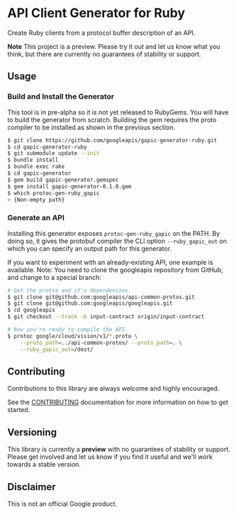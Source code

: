 # API Client Generator for Ruby

Create Ruby clients from a protocol buffer description of an API.

**Note** This project is a preview. Please try it out and let us know what you think,
but there are currently no guarantees of stability or support.

## Usage

### Build and Install the Generator
This tool is in pre-alpha so it is not yet released to RubyGems. You will have to
build the generator from scratch. Building the gem requires the proto compiler to be installed
as shown in the previous section.

```sh
$ git clone https://github.com/googleapis/gapic-generator-ruby.git
$ cd gapic-generator-ruby
$ git submodule update --init
$ bundle install
$ bundle exec rake
$ cd gapic-generator
$ gem build gapic-generator.gemspec
$ gem install gapic-generator-0.1.0.gem
$ which protoc-gen-ruby_gapic
> {Non-empty path}
```

### Generate an API
Installing this generator exposes `protoc-gen-ruby_gapic` on the PATH. By doing
so, it gives the protobuf compiler the CLI option `--ruby_gapic_out` on which
you can specify an output path for this generator.

If you want to experiment with an already-existing API, one example is available.
Note: You need to clone the googleapis repository from GitHub, and change
to a special branch:
```sh
# Get the protos and it's dependencies.
$ git clone git@github.com:googleapis/api-common-protos.git
$ git clone git@github.com:googleapis/googleapis.git
$ cd googleapis
$ git checkout --track -b input-contract origin/input-contract

# Now you're ready to compile the API.
$ protoc google/cloud/vision/v1/*.proto \
    --proto_path=../api-common-protos/ --proto_path=. \
    --ruby_gapic_out=/dest/
```

## Contributing

Contributions to this library are always welcome and highly encouraged.

See the [CONTRIBUTING](CONTRIBUTING.md) documentation for more information on how to get started.

## Versioning

This library is currently a **preview** with no guarantees of stability or support. Please get
involved and let us know if you find it useful and we'll work towards a stable version.

## Disclaimer

This is not an official Google product.
